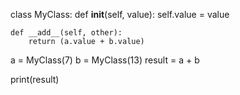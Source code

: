 class MyClass:
    def __init__(self, value):
        self.value = value
    
    def __add__(self, other):
        return (a.value + b.value)

a = MyClass(7)
b = MyClass(13)
result = a + b

print(result)  

